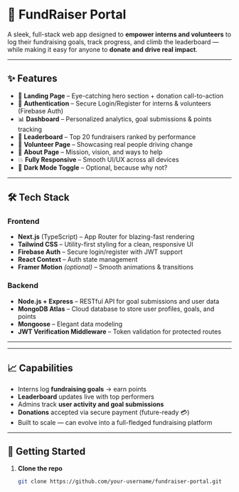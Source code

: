 # 💸 FundRaiser Portal

A sleek, full-stack web app designed to **empower interns and volunteers** to log their fundraising goals, track progress, and climb the leaderboard — while making it easy for anyone to **donate and drive real impact**.

---

## ✨ Features

- 🌟 **Landing Page** – Eye-catching hero section + donation call-to-action
- 🔐 **Authentication** – Secure Login/Register for interns & volunteers (Firebase Auth)
- 📊 **Dashboard** – Personalized analytics, goal submissions & points tracking
- 🥇 **Leaderboard** – Top 20 fundraisers ranked by performance
- 🤝 **Volunteer Page** – Showcasing real people driving change
- 📖 **About Page** – Mission, vision, and ways to help
- 💥 **Fully Responsive** – Smooth UI/UX across all devices
- 🎨 **Dark Mode Toggle** – Optional, because why not?

---

## 🛠️ Tech Stack

### Frontend
- **Next.js** (TypeScript) – App Router for blazing-fast rendering
- **Tailwind CSS** – Utility-first styling for a clean, responsive UI
- **Firebase Auth** – Secure login/register with JWT support
- **React Context** – Auth state management
- **Framer Motion** *(optional)* – Smooth animations & transitions

### Backend
- **Node.js + Express** – RESTful API for goal submissions and user data
- **MongoDB Atlas** – Cloud database to store user profiles, goals, and points
- **Mongoose** – Elegant data modeling
- **JWT Verification Middleware** – Token validation for protected routes

---

---

## 📈 Capabilities

- Interns log **fundraising goals** → earn points
- **Leaderboard** updates live with top performers
- Admins track **user activity and goal submissions**
- **Donations** accepted via secure payment (future-ready 💳)
- Built to scale — can evolve into a full-fledged fundraising platform

---

## 🚀 Getting Started

1. **Clone the repo**
   ```bash
   git clone https://github.com/your-username/fundraiser-portal.git

